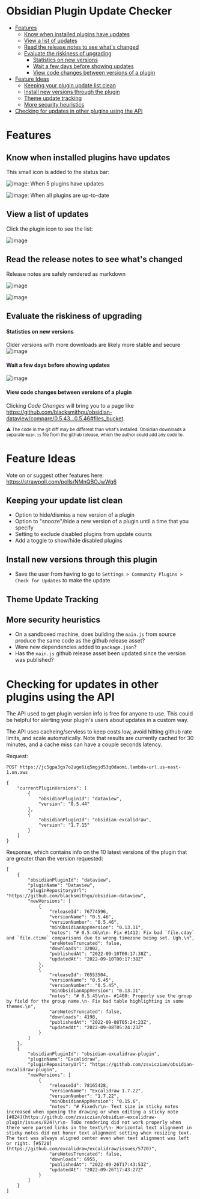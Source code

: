 # Obsidian Plugin Update Checker

- [Features](#features)
  * [Know when installed plugins have updates](#know-when-installed-plugins-have-updates)
  * [View a list of updates](#view-a-list-of-updates)
  * [Read the release notes to see what's changed](#read-the-release-notes-to-see-whats-changed)
  * [Evaluate the riskiness of upgrading](#evaluate-the-riskiness-of-upgrading)
      - [Statistics on new versions](#statistics-on-new-versions)
      - [Wait a few days before showing updates](#wait-a-few-days-before-showing-updates)
      - [View code changes between versions of a plugin](#view-code-changes-between-versions-of-a-plugin)
- [Feature Ideas](#feature-ideas)
  * [Keeping your plugin update list clean](#keeping-your-update-list-clean)
  * [Install new versions through the plugin](#install-new-versions-through-this-plugin)
  * [Theme update tracking](#theme-update-tracking)
  * [More security heuristics](#more-security-heuristics)
- [Checking for updates in other plugins using the API](#checking-for-updates-in-other-plugins-using-the-api)

# Features

## Know when installed plugins have updates

This small icon is added to the status bar:

![image](https://user-images.githubusercontent.com/17691679/193410461-5882744b-670a-4cf9-9606-2864dba148d1.png): When 5 plugins have updates

![image](https://user-images.githubusercontent.com/17691679/193410447-395cb124-289d-4e92-b236-4d313bdc6bc8.png): When all plugins are up-to-date

## View a list of updates

Click the plugin icon to see the list:

![image](https://user-images.githubusercontent.com/17691679/193410392-09211af5-d875-444b-9a5e-3d06c00d7e35.png)

## Read the release notes to see what's changed

Release notes are safely rendered as markdown

![image](https://user-images.githubusercontent.com/17691679/193410513-047060a1-c631-4b48-81f1-204ff6011714.png)

![image](https://user-images.githubusercontent.com/17691679/193410498-88444760-8c97-4da2-a0ac-9d4e384886d8.png)

## Evaluate the riskiness of upgrading

#### Statistics on new versions

Older versions with more downloads are likely more stable and secure
![image](https://user-images.githubusercontent.com/17691679/193410588-aa858192-7c17-447a-825c-a2a8e55cf15b.png)

#### Wait a few days before showing updates

![image](https://user-images.githubusercontent.com/17691679/193410812-78bfeb0f-02a5-41f5-8632-c1c682b85830.png)

#### View code changes between versions of a plugin 

Clicking *Code Changes* will bring you to a page like https://github.com/blacksmithgu/obsidian-dataview/compare/0.5.43...0.5.46#files_bucket.

<sub>⚠️ The code in the git diff may be different than what's installed. Obsidian downloads a separate `main.js` file from the github release, which the author could add any code to.</sub>

# Feature Ideas

Vote on or suggest other features here: https://strawpoll.com/polls/NMnQBOJwWg6

## Keeping your update list clean
- Option to hide/dismiss a new version of a plugin
- Option to "snooze"/hide a new version of a plugin until a time that you specify
- Setting to exclude disabled plugins from update counts
- Add a toggle to show/hide disabled plugins

## Install new versions through this plugin
- Save the user from having to go to `Settings > Community Plugins > Check for Updates` to make the update

## Theme Update Tracking

## More security heuristics
- On a sandboxed machine, does building the `main.js` from source produce the same code as the github release asset?
- Were new dependencies added to `package.json`?
- Has the `main.js` github release asset been updated since the version was published?

# Checking for updates in other plugins using the API

The API used to get plugin version info is free for anyone to use. This could be helpful for alerting your plugin's users about updates in a custom way.

The API uses cacheing/servless to keep costs low, avoid hitting github rate limits, and scale automatically. Note that results are currently cached for 30 minutes, and a cache miss can have a couple seconds latency.


Request:

```
POST https://jc5gpa3gs7o2uge6iq5mgjd53q0daomi.lambda-url.us-east-1.on.aws

{
    "currentPluginVersions": [
        {
            "obsidianPluginId": "dataview",
            "version": "0.5.44"
        },
        {
            "obsidianPluginId": "obsidian-excalidraw",
            "version": "1.7.15"
        }
    ]
}
```

Response, which contains info on the 10 latest versions of the plugin that are greater than the version requested:
```
[
    {
        "obsidianPluginId": "dataview",
        "pluginName": "Dataview",
        "pluginRepositoryUrl": "https://github.com/blacksmithgu/obsidian-dataview",
        "newVersions": [
            {
                "releaseId": 76774596,
                "versionName": "0.5.46",
                "versionNumber": "0.5.46",
                "minObsidianAppVersion": "0.13.11",
                "notes": "# 0.5.46\n\n- Fix #1412: Fix bad `file.cday` and `file.ctime` comparisons due to wrong timezone being set. Ugh.\n",
                "areNotesTruncated": false,
                "downloads": 32002,
                "publishedAt": "2022-09-10T00:17:38Z",
                "updatedAt": "2022-09-10T00:17:38Z"
            },
            {
                "releaseId": 76553504,
                "versionName": "0.5.45",
                "versionNumber": "0.5.45",
                "minObsidianAppVersion": "0.13.11",
                "notes": "# 0.5.45\n\n- #1400: Properly use the group by field for the group name.\n- Fix bad table highlighting in some themes.\n",
                "areNotesTruncated": false,
                "downloads": 4198,
                "publishedAt": "2022-09-08T05:24:23Z",
                "updatedAt": "2022-09-08T05:24:23Z"
            }
        ]
    },
    {
        "obsidianPluginId": "obsidian-excalidraw-plugin",
        "pluginName": "Excalidraw",
        "pluginRepositoryUrl": "https://github.com/zsviczian/obsidian-excalidraw-plugin",
        "newVersions": [
            {
                "releaseId": 78165428,
                "versionName": "Excalidraw 1.7.22",
                "versionNumber": "1.7.22",
                "minObsidianAppVersion": "0.15.6",
                "notes": "# Fixed\r\n- Text size in sticky notes increased when opening the drawing or when editing a sticky note [#824](https://github.com/zsviczian/obsidian-excalidraw-plugin/issues/824)\r\n- ToDo rendering did not work properly when there were parsed links in the text\r\n- Horizontal text alignment in sticky notes did not honor text alignment setting when resizing text. The text was always aligned center even when text alignment was left or right. [#5720](https://github.com/excalidraw/excalidraw/issues/5720)",
                "areNotesTruncated": false,
                "downloads": 6955,
                "publishedAt": "2022-09-26T17:43:53Z",
                "updatedAt": "2022-09-26T17:43:27Z"
            }
        ]
    }
]
```
